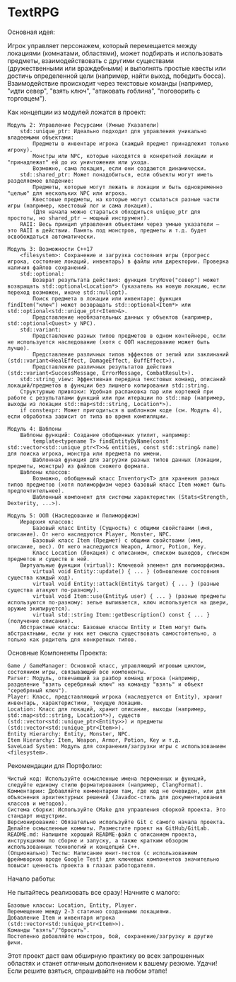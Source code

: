 # TextRPG
 
 Основная идея:

Игрок управляет персонажем, который перемещается между локациями (комнатами, областями), может подбирать и использовать предметы, взаимодействовать с другими существами (дружественными или враждебными) и выполнять простые квесты или достичь определенной цели (например, найти выход, победить босса). Взаимодействие происходит через текстовые команды (например, "идти север", "взять ключ", "атаковать гоблина", "поговорить с торговцем").

Как концепции из модулей ложатся в проект:

    Модуль 2: Управление Ресурсами (Умные Указатели)
        std::unique_ptr: Идеально подходит для управления уникально владеемыми объектами:
            Предметы в инвентаре игрока (каждый предмет принадлежит только игроку).
            Монстры или NPC, которые находятся в конкретной локации и "принадлежат" ей до их уничтожения или ухода.
            Возможно, сама локация, если они создаются динамически.
        std::shared_ptr: Может понадобиться, если объекты могут иметь разделяемое владение:
            Предметы, которые могут лежать в локации и быть одновременно "целью" для нескольких NPC или игрока.
            Квестовые предметы, на которые могут ссылаться разные части игры (например, квестовый лог и сама локация).
            (Для начала можно стараться обходиться unique_ptr для простоты, но shared_ptr — мощный инструмент).
        RAII: Весь принцип управления объектами через умные указатели — это RAII в действии. Память под монстров, предметы и т.д. будет освобождаться автоматически.

    Модуль 3: Возможности C++17
        <filesystem>: Сохранение и загрузка состояния игры (прогресс игрока, состояние локаций, инвентарь) в файлы или директории. Проверка наличия файлов сохранений.
        std::optional:
            Возврат результата действия: функция tryMove("север") может возвращать std::optional<Location*> (указатель на новую локацию, если переход возможен, иначе std::nullopt).
            Поиск предмета в локации или инвентаре: функция findItem("ключ") может возвращать std::optional<Item*> или std::optional<std::unique_ptr<Item>&>.
            Представление необязательных данных у объектов (например, std::optional<Quest> у NPC).
        std::variant:
            Представление разных типов предметов в одном контейнере, если не используется наследование (хотя с ООП наследование может быть лучше).
            Представление различных типов эффектов от зелий или заклинаний (std::variant<HealEffect, DamageEffect, BuffEffect>).
            Представление различных результатов действия (std::variant<SuccessMessage, ErrorMessage, CombatResult>).
        std::string_view: Эффективная передача текстовых команд, описаний локаций/предметов в функции без лишнего копирования std::string.
        Структурные привязки: Удобная распаковка пар или кортежей при работе с результатами функций или при итерации по std::map (например, выходы из локации std::map<std::string, Location*>).
        if constexpr: Может пригодиться в шаблонном коде (см. Модуль 4), если обработка зависит от типа во время компиляции.

    Модуль 4: Шаблоны
        Шаблоны функций: Создание обобщенных утилит, например:
            template<typename T> findEntityByName(const std::vector<std::unique_ptr<T>>& entities, const std::string& name) для поиска игрока, монстра или предмета по имени.
            Шаблонная функция для загрузки разных типов данных (локации, предметы, монстры) из файлов схожего формата.
        Шаблоны классов:
            Возможно, обобщенный класс Inventory<T> для хранения разных типов предметов (хотя полиморфизм через базовый класс Item может быть предпочтительнее).
            Шаблонный компонент для системы характеристик (Stats<Strength, Dexterity, ...>).

    Модуль 5: ООП (Наследование и Полиморфизм)
        Иерархия классов:
            Базовый класс Entity (Сущность) с общими свойствами (имя, описание). От него наследуются Player, Monster, NPC.
            Базовый класс Item (Предмет) с общими свойствами (имя, описание, вес). От него наследуются Weapon, Armor, Potion, Key.
            Класс Location (Локация) с описанием, списком выходов, списком предметов и существ в ней.
        Виртуальные функции (virtual): Ключевой элемент для полиморфизма.
            virtual void Entity::update() { ... } (обновление состояния существа каждый ход).
            virtual void Entity::attack(Entity& target) { ... } (разные существа атакуют по-разному).
            virtual void Item::use(Entity& user) { ... } (разные предметы используются по-разному: зелье выпивается, ключ используется на двери, оружие экипируется).
            virtual std::string Item::getDescription() const { ... } (получение описания).
        Абстрактные классы: Базовые классы Entity и Item могут быть абстрактными, если у них нет смысла существовать самостоятельно, а только как родитель для конкретных типов.

Основные Компоненты Проекта:

    Game / GameManager: Основной класс, управляющий игровым циклом, состоянием игры, связывающий все компоненты.
    Parser: Модуль, отвечающий за разбор команд игрока (например, разделение "взять серебряный ключ" на команду "взять" и объект "серебряный ключ").
    Player: Класс, представляющий игрока (наследуется от Entity), хранит инвентарь, характеристики, текущую локацию.
    Location: Класс для локаций, хранит описание, выходы (например, std::map<std::string, Location*>), существ (std::vector<std::unique_ptr<Entity>>) и предметы (std::vector<std::unique_ptr<Item>>).
    Entity Hierarchy: Entity, Monster, NPC.
    Item Hierarchy: Item, Weapon, Armor, Potion, Key и т.д.
    SaveLoad System: Модуль для сохранения/загрузки игры с использованием <filesystem>.

Рекомендации для Портфолио:

    Чистый код: Используйте осмысленные имена переменных и функций, следуйте единому стилю форматирования (например, ClangFormat).
    Комментарии: Добавляйте комментарии там, где код не очевиден, или для объяснения архитектурных решений (Javadoc-стиль для документирования классов и методов).
    Система сборки: Используйте CMake для управления сборкой проекта. Это стандарт индустрии.
    Версионирование: Обязательно используйте Git с самого начала проекта. Делайте осмысленные коммиты. Разместите проект на GitHub/GitLab.
    README.md: Напишите хороший README-файл с описанием проекта, инструкциями по сборке и запуску, а также кратким обзором использованных технологий и концепций C++.
    (Опционально) Тесты: Написание юнит-тестов (с использованием фреймворков вроде Google Test) для ключевых компонентов значительно повысит ценность проекта в глазах работодателя.

Начало работы:

Не пытайтесь реализовать все сразу! Начните с малого:

    Базовые классы: Location, Entity, Player.
    Перемещение между 2-3 статично созданными локациями.
    Добавление Item и инвентаря игрока (std::vector<std::unique_ptr<Item>>).
    Команды "взять"/"бросить".
    Постепенно добавляйте монстров, бой, сохранение/загрузку и другие фичи.

Этот проект даст вам обширную практику во всех запрошенных областях и станет отличным дополнением к вашему резюме. Удачи! Если решите взяться, спрашивайте на любом этапе!